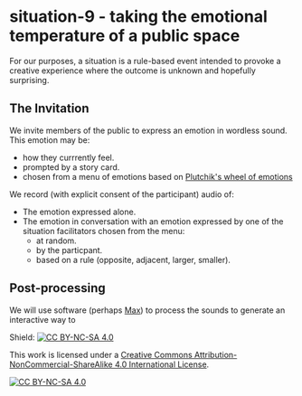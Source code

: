 # situation-9 - taking the emotional temperature of a public space
For our purposes, a situation is a rule-based event intended to provoke a creative experience where the outcome is unknown and hopefully surprising.

## The Invitation

We invite members of the public to express an emotion in wordless sound. This emotion may be:
- how they currrently feel.
- prompted by a story card.
- chosen from a menu of emotions based on [Plutchik's wheel of emotions](https://en.wikipedia.org/wiki/Robert_Plutchik#Plutchik's_wheel_of_emotions)

We record (with explicit consent of the participant) audio of:
- The emotion expressed alone.
- The emotion in conversation with an emotion expressed by one of the situation facilitators chosen from the menu:
  - at random.
  - by the particpant.
  - based on a rule (opposite, adjacent, larger, smaller).

## Post-processing
We will use software (perhaps [Max](https://cycling74.com/products/max)) to process the sounds to generate an interactive way to 

Shield: [![CC BY-NC-SA 4.0][cc-by-nc-sa-shield]][cc-by-nc-sa]

This work is licensed under a
[Creative Commons Attribution-NonCommercial-ShareAlike 4.0 International License][cc-by-nc-sa].

[![CC BY-NC-SA 4.0][cc-by-nc-sa-image]][cc-by-nc-sa]

[cc-by-nc-sa]: http://creativecommons.org/licenses/by-nc-sa/4.0/
[cc-by-nc-sa-image]: https://licensebuttons.net/l/by-nc-sa/4.0/88x31.png
[cc-by-nc-sa-shield]: https://img.shields.io/badge/License-CC%20BY--NC--SA%204.0-lightgrey.svg
